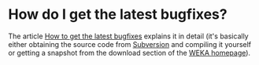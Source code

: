 # How do I get the latest bugfixes?
The article [How to get the latest bugfixes](../get_latest_bugfixes.md) explains it in detail (it's basically either obtaining the source code from [Subversion](../subversion.md) and compiling it yourself or getting a snapshot from the download section of the [WEKA homepage](http://cs.waikato.ac.nz/ml/weka/)).
